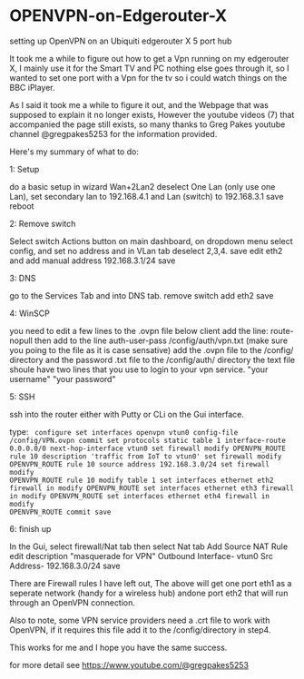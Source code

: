 # OPENVPN-on-Edgerouter-X
setting up OpenVPN on an Ubiquiti edgerouter X 5 port hub

It took me a while to figure out how to get a Vpn running on my edgerouter X,
I mainly use it for the Smart TV and PC nothing else goes through it,  so 
I wanted to set one port with a Vpn for the tv so i could watch things on the BBC iPlayer.

As I said it took me a while to figure it out, and the Webpage that was supposed to explain it no longer exists, However the youtube videos (7) that accompanied the page still exists, so many thanks to Greg Pakes youtube channel @gregpakes5253 for the information provided.

Here's my summary of what to do:

1: Setup


do a basic setup in wizard Wan+2Lan2
deselect One Lan (only use one Lan),
set secondary lan to 192.168.4.1
and Lan (switch) to 192.168.3.1
save
reboot



2: Remove switch

Select switch Actions button on main dashboard, on dropdown menu select config, and set no address
and in VLan tab deselect 2,3,4.
save
edit eth2 and add manual address 192.168.3.1/24
save



3: DNS

go to the Services Tab and into DNS tab.
remove switch
add eth2 
save



4: WinSCP

you need to edit a few lines to the .ovpn file
below client add the line:
route-nopull
then add to the line 
auth-user-pass /config/auth/vpn.txt  (make sure you poing to the file as it is case sensative)
add the .ovpn file to the /config/ directory
and the password .txt file to the /config/auth/ directory
the text file shoule have two lines that you use to login to your vpn service.
"your username"
"your password"



5: SSH

ssh into the router either with Putty or CLi on the Gui interface.

type: 
<code>
configure
set interfaces openvpn vtun0 config-file /config/VPN.ovpn
commit
set protocols static table 1 interface-route 0.0.0.0/0 next-hop-interface vtun0
set firewall modify OPENVPN_ROUTE rule 10 description 'traffic from IoT to vtun0'
set firewall modify OPENVPN_ROUTE rule 10 source address 192.168.3.0/24
set firewall modify OPENVPN_ROUTE rule 10 modify table 1
set interfaces ethernet eth2 firewall in modify OPENVPN_ROUTE
set interfaces ethernet eth3 firewall in modify OPENVPN_ROUTE
set interfaces ethernet eth4 firewall in modify OPENVPN_ROUTE
commit
save
</code>


6: finish up

In the Gui, select firewall/Nat tab
then select Nat tab
Add Source NAT Rule
edit description "masquerade for VPN"
Outbound Interface- vtun0
Src Address- 192.168.3.0/24
save




There are Firewall rules I have left out, The above will get one port eth1 as a seperate network (handy for a wireless hub) 
andone port eth2 that will run through an OpenVPN connection.

Also to note, some VPN service providers need a .crt file to work with OpenVPN, if it requires this file add it to the /config/directory in step4.


This works for me and I hope you have the same success.

for more detail see https://www.youtube.com/@gregpakes5253
